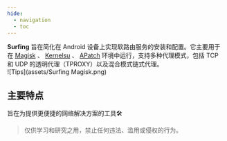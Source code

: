 ```yaml
---
hide:
  - navigation
  - toc
---
```

**Surfing** 旨在简化在 Android 设备上实现软路由服务的安装和配置。它主要用于在 [Magisk](https://github.com/topjohnwu/Magisk) 、 [Kernelsu](https://github.com/tiann/KernelSU) 、 [APatch](https://github.com/bmax121/APatch)  环境中运行，支持多种代理模式，包括 TCP 和 UDP 的透明代理（TPROXY）以及混合模式链式代理。  
![Tips](assets/Surfing Magisk.png)  

## 主要特点
旨在为提供更便捷的网络解决方案的工具🛠️
> 仅供学习和研究之用，禁止任何违法、滥用或侵权的行为。
